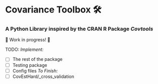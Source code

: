 # Covariance Toolbox 🛠️
### A Python Library inspired by the CRAN R Package *Covtools*

🔧 Work in progress! 🔧

TODO:
*Implement:*
- [ ]  The rest of the package
- [ ]  Testing package
- [ ]  Config files
 *To Finish:*
- [ ]  CovEstHard/_cross_validation
